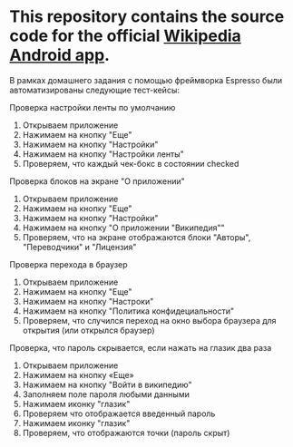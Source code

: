 # This repository contains the source code for the official [Wikipedia Android app](https://play.google.com/store/apps/details?id=org.wikipedia).

В рамках домашнего задания с помощью фреймворка Espresso были автоматизированы следующие тест-кейсы:

Проверка настройки ленты по умолчанию
  1. Открываем приложение
  2. Нажимаем на кнопку "Еще"
  3. Нажимаем на кнопку "Настройки"
  4. Нажимаем на кнопку "Настройки ленты"
  5. Проверяем, что каждый чек-бокс в состоянии checked

Проверка блоков на экране "О приложении"
  1. Открываем приложение
  2. Нажимаем на кнопку "Еще"
  3. Нажимаем на кнопку "Настройки"
  4. Нажимаем на кнопку "О приложении "Википедия""
  5. Проверяем, что на экране отображаются блоки "Авторы", "Переводчики" и "Лицензия"

Проверка перехода в браузер
  1. Открываем приложение
  2. Нажимаем на кнопку "Еще"
  3. Нажимаем на кнопку "Настроки"
  4. Нажимаем на кнопку "Политика конфидециальности"
  5. Проверяем, что случился переход на окно выбора браузера для открытия (или открылся браузер)

Проверка, что пароль скрывается, если нажать на глазик два раза
  1. Открываем приложение
  2. Нажимаем на кнопку «Еще»
  3. Нажимаем на кнопку "Войти в википедию"
  4. Заполняем поле пароля любыми данными
  5. Нажимаем иконку "глазик" 
  6. Проверяем что отображается введенный пароль
  7. Нажимаем иконку "глазик"
  8. Проверяем, что отображаются точки (пароль скрыт)


